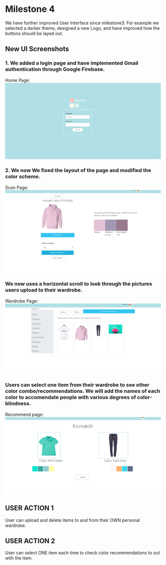 # Milestone 4
We have further improved User Interface since milestone3.  For example we selected a darker theme, designed a new Logo, and have improved how the buttons should be layed out.

## New UI Screenshots

### 1. We added a login page and have implemented Gmail authentication through Google Firebase.
Home Page: ![](./milestone-Images/milestone3login.PNG)

### 2. We now We fixed the layout of the page and modified the color scheme.
Scan Page: ![](./milestone-Images/milestone3upload.PNG)


### We now uses a horizontal scroll to look through the pictures users upload to their wardrobe.
Wardrobe Page: ![](./milestone-Images/milestone3library.PNG)

### Users can select one item from their wardrobe to see other color combo/recommendations.  We will add the names of each color to accomendate people with various degrees of color-blindness.
Recommend page: ![](./milestone-Images/milestone3check.PNG)


## USER ACTION 1
User can upload and delete items to and from their OWN personal wardrobe.

## USER ACTION 2
User can select ONE item each time to check color recommendations to out with the item.


